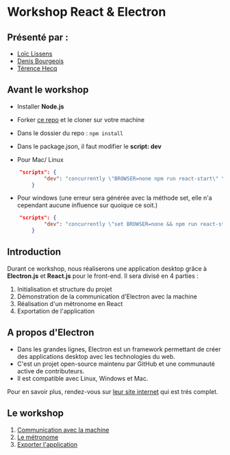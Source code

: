 # Workshop React & Electron

## Présenté par :

-   [Loïc Lissens](https://github.com/LoicLissens)
-   [Denis Bourgeois](https://github.com/Debourgeo)
-   [Térence Hecq](https://github.com/terencehecq)

## Avant le workshop

-   Installer **Node.js**

-   Forker [ce repo](https://github.com/Debourgeo/workshop-electron-init) et le cloner sur votre machine

-   Dans le dossier du repo : ```npm install```

-   Dans le package.json, il faut modifier le **script: dev**

-   Pour Mac/ Linux

```json
    "scripts": {
            "dev": "concurrently \"BROWSER=none npm run react-start\" \" wait-on http://localhost:3000 && npm run electron\""
        }
```

-   Pour windows (une erreur sera générée avec la méthode set, elle n'a cependant aucune influence sur quoique ce soit.)

```json
    "scripts": {
            "dev": "concurrently \"set BROWSER=none && npm run react-start\" \" wait-on http://localhost:3000 && npm run electron\""
        }
```

## Introduction 

Durant ce workshop, nous réaliserons une application desktop grâce à **Electron.js** et **React.js** pour le front-end. Il sera divisé en 4 parties :

1. Initialisation et structure du projet
2. Démonstration de la communication d'Electron avec la machine
3. Réalisation d'un métronome en React
4. Exportation de l'application 


## A propos d'Electron

- Dans les grandes lignes, Electron est un framework permettant de créer des applications desktop avec les technologies du web. 
- C'est un projet open-source maintenu par GitHub et une communauté active de contributeurs.
- Il est compatible avec Linux, Windows et Mac.

Pour en savoir plus, rendez-vous sur [leur site internet](https://www.electronjs.org/) qui est trés complet.

## Le workshop

1. [Communication avec la machine](https://github.com/terencehecq/workshop_react_electron/tree/master/2.Communication)
2. [Le métronome](https://github.com/terencehecq/workshop_react_electron/tree/master/3.Métronome)
3. [Exporter l'application](https://github.com/terencehecq/workshop_react_electron/tree/master/4.Exportation)
